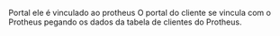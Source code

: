 Portal ele é vinculado ao protheus
O portal do cliente se vincula com o Protheus pegando os dados da tabela de clientes do Protheus.
